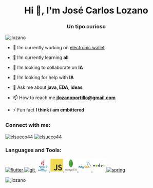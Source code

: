 <h1 align="center">Hi 👋, I'm José Carlos Lozano</h1>
<h3 align="center">Un tipo curioso</h3>

<p align="left"> <img src="https://komarev.com/ghpvc/?username=jlozano&label=Profile%20views&color=0e75b6&style=flat" alt="jlozano" /> </p>

- 🔭 I’m currently working on [electronic wallet](<url>)

- 🌱 I’m currently learning **all**

- 👯 I’m looking to collaborate on **IA**

- 🤝 I’m looking for help with **IA**

- 💬 Ask me about **java, EDA, ideas**

- 📫 How to reach me **jlozanoportillo@gmail.com**

- ⚡ Fun fact **I think i am embittered**

<h3 align="left">Connect with me:</h3>
<p align="left">
<a href="https://dev.to/elsueco44" target="blank"><img align="center" src="https://cdn.jsdelivr.net/npm/simple-icons@3.0.1/icons/dev-dot-to.svg" alt="elsueco44" height="30" width="40" /></a>
<a href="https://twitter.com/elsueco44" target="blank"><img align="center" src="https://raw.githubusercontent.com/rahuldkjain/github-profile-readme-generator/master/src/images/icons/Social/twitter.svg" alt="elsueco44" height="30" width="40" /></a>
</p>

<h3 align="left">Languages and Tools:</h3>
<p align="left"> <a href="https://flutter.dev" target="_blank"> <img src="https://www.vectorlogo.zone/logos/flutterio/flutterio-icon.svg" alt="flutter" width="40" height="40"/> </a> <a href="https://git-scm.com/" target="_blank"> <img src="https://www.vectorlogo.zone/logos/git-scm/git-scm-icon.svg" alt="git" width="40" height="40"/> </a> <a href="https://www.java.com" target="_blank"> <img src="https://raw.githubusercontent.com/devicons/devicon/master/icons/java/java-original.svg" alt="java" width="40" height="40"/> </a> <a href="https://developer.mozilla.org/en-US/docs/Web/JavaScript" target="_blank"> <img src="https://raw.githubusercontent.com/devicons/devicon/master/icons/javascript/javascript-original.svg" alt="javascript" width="40" height="40"/> </a> <a href="https://www.mongodb.com/" target="_blank"> <img src="https://raw.githubusercontent.com/devicons/devicon/master/icons/mongodb/mongodb-original-wordmark.svg" alt="mongodb" width="40" height="40"/> </a> <a href="https://www.mysql.com/" target="_blank"> <img src="https://raw.githubusercontent.com/devicons/devicon/master/icons/mysql/mysql-original-wordmark.svg" alt="mysql" width="40" height="40"/> </a> <a href="https://nodejs.org" target="_blank"> <img src="https://raw.githubusercontent.com/devicons/devicon/master/icons/nodejs/nodejs-original-wordmark.svg" alt="nodejs" width="40" height="40"/> </a> <a href="https://spring.io/" target="_blank"> <img src="https://www.vectorlogo.zone/logos/springio/springio-icon.svg" alt="spring" width="40" height="40"/> </a> </p>

<p><img align="center" src="https://github-readme-stats.vercel.app/api/top-langs?username=jlozano&show_icons=true&locale=en&layout=compact" alt="jlozano" /></p>
